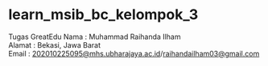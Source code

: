 # learn_msib_bc_kelompok_3

Tugas GreatEdu
Nama    : Muhammad Raihanda Ilham <br>
Alamat  : Bekasi, Jawa Barat<br>
Email   : 202010225095@mhs.ubharajaya.ac.id/raihandailham03@gmail.com
